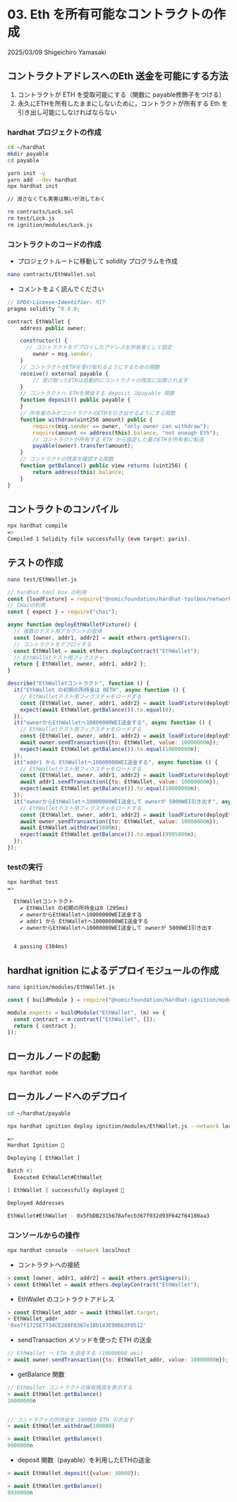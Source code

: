# 03. Eth を所有可能なコントラクトの作成

2025/03/09
Shigeichiro Yamasaki

## コントラクトアドレスへのEth 送金を可能にする方法

1. コントラクトが ETH を受取可能にする（関数に payable修飾子をつける）
2. 永久にETHを所有したままにしないために，コントラクトが所有する Eth を引き出し可能にしなければならない
 
### hardhat プロジェクトの作成

```bash
cd ~/hardhat
mkdir payable
cd payable
```

```bash
yarn init -y
yarn add --dev hardhat
npx hardhat init

// 消さなくても実害は無いが消しておく

rm contracts/Lock.sol
rm test/Lock.js
rm ignition/modules/Lock.js
```
### コントラクトのコードの作成

* プロジェクトルートに移動して solidity プログラムを作成

```bash
nano contracts/EthWallet.sol
```

* コメントをよく読んでください
  
```js
// SPDX-License-Identifier: MIT
pragma solidity ^0.8.0;

contract EthWallet {
    address public owner;

    constructor() {
      // コントラクトをデプロイしたアドレスを所有者として設定
        owner = msg.sender; 
    }
    // コントラクトがETHを受け取れるようにするための関数
    receive() external payable {
        // 受け取ったETHは自動的にコントラクトの残高に加算されます
    }
    // コントラクトへ ETHを預金する deposit はpayable 関数
    function deposit() public payable {
    }
    // 所有者のみがコントラクトのETHを引き出せるようにする関数
    function withdraw(uint256 amount) public {
        require(msg.sender == owner, "only owner can withdraw");
        require(amount <= address(this).balance, "not enough Eth");
        // コントラクトが所有する ETH から指定した量のETHを所有者に転送
        payable(owner).transfer(amount);
    }
    // コントラクトの残高を確認する関数
    function getBalance() public view returns (uint256) {
        return address(this).balance;
    }
}
```

## コントラクトのコンパイル

```bash
npx hardhat compile
=>
Compiled 1 Solidity file successfully (evm target: paris).
```

## テストの作成

```bash
nano test/EthWallet.js
```

```js
// hardhat tool box の利用
const {loadFixture} = require("@nomicfoundation/hardhat-toolbox/network-helpers");
// CHaiの利用
const { expect } = require("chai");

async function deployEthWalletFixture() {
  // 複数のテスト用アカウントの取得
  const [owner, addr1, addr2] = await ethers.getSigners();
  // コントラクトをデプロイする
  const EthWallet = await ethers.deployContract("EthWallet");
  // EthWalletテスト用フィクスチャ
  return { EthWallet, owner, addr1, addr2 };
}

describe("EthWalletコントラクト", function () {
  it("EthWallet の初期の所持金は 0ETH", async function () {
    // EthWalletテスト用フィクスチャをロードする
    const {EthWallet, owner, addr1, addr2} = await loadFixture(deployEthWalletFixture);
    expect(await EthWallet.getBalance()).to.equal(0);
  });
  it("ownerからEthWalletへ10000000WEI送金する", async function () {
    // EthWalletテスト用フィクスチャをロードする
    const {EthWallet, owner, addr1, addr2} = await loadFixture(deployEthWalletFixture);
    await owner.sendTransaction({to: EthWallet, value: 10000000n});
    expect(await EthWallet.getBalance()).to.equal(10000000n);
  });
  it("addr1 から EthWalletへ10000000WEI送金する", async function () {
    // EthWalletテスト用フィクスチャをロードする
    const {EthWallet, owner, addr1, addr2} = await loadFixture(deployEthWalletFixture);
    await addr1.sendTransaction({to: EthWallet, value: 10000000n});
    expect(await EthWallet.getBalance()).to.equal(10000000n);
  });
  it("ownerからEthWalletへ10000000WEI送金して ownerが 5000WEI引き出す", async function () {
    // EthWalletテスト用フィクスチャをロードする
    const {EthWallet, owner, addr1, addr2} = await loadFixture(deployEthWalletFixture);
    await owner.sendTransaction({to: EthWallet, value: 10000000n});
    await EthWallet.withdraw(5000n);
    expect(await EthWallet.getBalance()).to.equal(9995000n);
  });
});

```

### testの実行

```bash
npx hardhat test 
=>

  EthWalletコントラクト
    ✔ EthWallet の初期の所持金は0 (295ms)
    ✔ ownerからEthWalletへ10000000WEI送金する
    ✔ addr1 から EthWalletへ10000000WEI送金する
    ✔ ownerからEthWalletへ10000000WEI送金して ownerが 5000WEI引き出す


  4 passing (304ms)
```

## hardhat ignition によるデプロイモジュールの作成

```bash
nano ignition/modules/EthWallet.js
```

```js
const { buildModule } = require("@nomicfoundation/hardhat-ignition/modules");

module.exports = buildModule("EthWallet", (m) => {
  const contract = m.contract("EthWallet", []);
  return { contract };
});
```

## ローカルノードの起動

```bash
npx hardhat node
```

## ローカルノードへのデプロイ

```bash
cd ~/hardhat/payable
```

```bash
npx hardhat ignition deploy ignition/modules/EthWallet.js --network localhost

=>
Hardhat Ignition 🚀

Deploying [ EthWallet ]

Batch #1
  Executed EthWallet#EthWallet

[ EthWallet ] successfully deployed 🚀

Deployed Addresses

EthWallet#EthWallet - 0x5FbDB2315678afecb367f032d93F642f64180aa3
```


### コンソールからの操作

```bash
npx hardhat console --network localhost
```

* コントラクトへの接続

```js
> const [owner, addr1, addr2] = await ethers.getSigners();
> const EthWallet = await ethers.deployContract("EthWallet");
```

* EthWallet のコントラクトアドレス

```js
> const EthWallet_addr = await EthWallet.target;
> EthWallet_addr
'0xe7f1725E7734CE288F8367e1Bb143E90bb3F0512'
```

* sendTransaction メソッドを使った ETH の送金

```js
// EthWallet へ ETH を送金する (10000000 wei)
> await owner.sendTransaction({to: EthWallet_addr, value: 10000000n});
```

* getBalance 関数

```js
// EthWallet コントラクトの保有残高を表示する
> await EthWallet.getBalance()
10000000n


// コントラクトの所持金を 100000 ETH 引き出す
> await EthWallet.withdraw(100000)

> await EthWallet.getBalance()
9900000n
```

* deposit 関数（payable）を利用したETHの送金

```js
> await EthWallet.deposit({value: 30000});

> await EthWallet.getBalance()
9930000n
```

